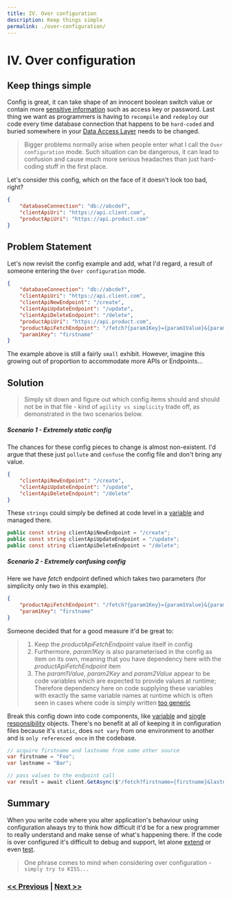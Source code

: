 ```yaml
---
title: IV. Over configuration
description: Keep things simple
permalink: ./over-configuration/
---
```


# IV. Over configuration

## Keep things simple

Config is great, it can take shape of an innocent boolean switch value or contain more [sensitive information](sensitive-config.md) such as access key or password. Last thing we want as programmers is having to `recompile` and `redeploy` our code every time database connection that happens to be `hard-coded` and buried somewhere in your [Data Access Layer](https://en.wikipedia.org/wiki/Data_access_layer) needs to be changed.

> Bigger problems normally arise when people enter what I call the `Over configuration` mode. Such situation can be dangerous, it can lead to confusion and cause much more serious headaches than just hard-coding stuff in the first place.

Let's consider this config, which on the face of it doesn't look too bad, right?

```json
{
    "databaseConnection": "db://abcdef",
    "clientApiUri": "https://api.client.com",
    "productApiUri": "https://api.product.com"
}
```

## Problem Statement

Let's now revisit the config example and add, what I'd regard, a result of someone entering the `Over configuration` mode.

```json
{
    "databaseConnection": "db://abcdef",
    "clientApiUri": "https://api.client.com",
    "clientApiNewEndpoint": "/create",
    "clientApiUpdateEndpoint": "/update",
    "clientApiDeleteEndpoint": "/delete",
    "productApiUri": "https://api.product.com",
    "productApiFetchEndpoint": "/fetch?{param1Key}={param1Value}&{param2Key}={param2Value}",
    "param1Key": "firstname"
}
```

The example above is still a fairly `small` exhibit. However, imagine this growing out of proportion to accommodate more APIs or Endpoints...

## Solution

> Simply sit down and figure out which config items should and should not be in that file - kind of `agility vs simplicity` trade off, as demonstrated in the two scenarios below.

##### Scenario 1 - Extremely static config

The chances for these config pieces to change is almost non-existent. I'd argue that these just `pollute` and `confuse` the config file and don't bring any value.

```json
{
    "clientApiNewEndpoint": "/create",
    "clientApiUpdateEndpoint": "/update",
    "clientApiDeleteEndpoint": "/delete"
}
```

These `strings` could simply be defined at code level in a [variable](magic-strings.md) and managed there.

```csharp
public const string clientApiNewEndpoint = "/create";
public const string clientApiUpdateEndpoint = "/update";
public const string clientApiDeleteEndpoint = "/delete";
```

##### Scenario 2 - Extremely confusing config

Here we have *fetch* endpoint defined which takes two parameters (for simplicity only two in this example).

```json
{
    "productApiFetchEndpoint": "/fetch?{param1Key}={param1Value}&{param2Key}={param2Value}",
    "param1Key": "firstname"
}
```

Someone decided that for a good measure it'd be great to:

> 1. Keep the *productApiFetchEndpoint* value itself in config
> 2. Furthermore, *param1Key* is also parameterised in the config as item on its own, meaning that you have dependency here with the *productApiFetchEndpoint* item
> 3. The *param1Value*, *param2Key* and *param2Value* appear to be code variables which are expected to provide values at runtime; Therefore dependency here on code supplying these variables with exactly the same variable names at runtime which is often seen in cases where code is simply written [too generic](writing-too-generic-code.md)

Break this config down into code components, like [variable](magic-strings.md) and [single responsibility](large-method-bodies.md) objects. There's no benefit at all of keeping it in configuration files because it's `static`, does `not vary` from one environment to another and is `only referenced once` in the codebase.

```csharp
// acquire firstname and lastname from some other source
var firstname = "Foo";
var lastname = "Bar";

// pass values to the endpoint call
var result = await client.GetAsync($"/fetch?firstname={firstname}&lastname={lastname}");
```

## Summary

When you write code where you alter application's behaviour using configuration always try to think how difficult it'd be for a new programmer to really understand and make sense of what's happening there. If the code is over configured it's difficult to debug and support, let alone [extend](writing-too-generic-code.md) or even [test](no-unit-tests.md).

> One phrase comes to mind when considering over configuration - `simply try to KISS...`

### [<< Previous](sensitive-config.md) | [Next >>](large-method-bodies.md)